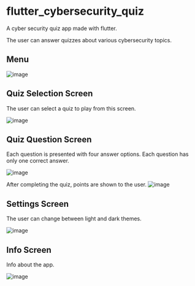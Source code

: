 # flutter_cybersecurity_quiz

A cyber security quiz app made with flutter.

The user can answer quizzes about various cybersecurity topics.

## Menu

![image](https://github.com/joonaskiuru/flutter_cybersecurity_quiz/assets/75437078/e1622d96-5be5-4050-a454-d2c5538324e1)

## Quiz Selection Screen
The user can select a quiz to play from this screen.

![image](https://github.com/joonaskiuru/flutter_cybersecurity_quiz/assets/75437078/02dd8acc-ac35-42b1-b1ce-d3553ba6fc00)

## Quiz Question Screen
Each question is presented with four answer options. Each question has only one correct answer.

![image](https://github.com/joonaskiuru/flutter_cybersecurity_quiz/assets/75437078/d68ebdbf-6da3-40a0-bb7b-c355787e6f21)

After completing the quiz, points are shown to the user.
![image](https://github.com/joonaskiuru/flutter_cybersecurity_quiz/assets/75437078/f1db9bdc-d2e6-430b-8982-d8c38131e6a3)



## Settings Screen

The user can change between light and dark themes.

![image](https://github.com/joonaskiuru/flutter_cybersecurity_quiz/assets/75437078/0c1a0884-5fd5-4ff5-b7f9-e452429c4bee)

## Info Screen
Info about the app.

![image](https://github.com/joonaskiuru/flutter_cybersecurity_quiz/assets/75437078/463b8dd8-56f2-4c90-a22d-23d29a6ba622)
